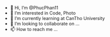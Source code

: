 - 👋 Hi, I’m @PhucPhan11
- 👀 I’m interested in Code, Photo
- 🌱 I’m currently learning at CanTho University
- 💞️ I’m looking to collaborate on ...
- 📫 How to reach me ...

<!---
PhucPhan11/PhucPhan11 is a ✨ special ✨ repository because its `README.md` (this file) appears on your GitHub profile.
You can click the Preview link to take a look at your changes.
--->

